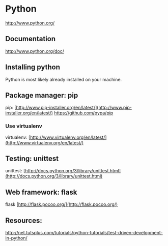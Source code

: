 # Python

http://www.python.org/

## Documentation

http://www.python.org/doc/

## Installing python
Python is most likely already installed on your machine.

## Package manager: pip
pip: [http://www.pip-installer.org/en/latest/](http://www.pip-installer.org/en/latest/)
https://github.com/pypa/pip

### Use virtualenv
virtualenv: [http://www.virtualenv.org/en/latest/](http://www.virtualenv.org/en/latest/)

## Testing: unittest
unittest: [http://docs.python.org/3/library/unittest.html](http://docs.python.org/3/library/unittest.html)

## Web framework: flask
flask [http://flask.pocoo.org/](http://flask.pocoo.org/)

## Resources:
http://net.tutsplus.com/tutorials/python-tutorials/test-driven-development-in-python/
